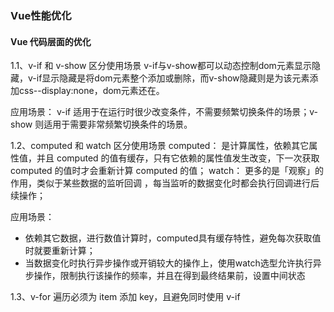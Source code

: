 ### Vue性能优化

#### Vue 代码层面的优化

1.1、v-if 和 v-show 区分使用场景
v-if与v-show都可以动态控制dom元素显示隐藏，v-if显示隐藏是将dom元素整个添加或删除，而v-show隐藏则是为该元素添加css--display:none，dom元素还在。<br>

应用场景： v-if 适用于在运行时很少改变条件，不需要频繁切换条件的场景；v-show 则适用于需要非常频繁切换条件的场景。<br>

1.2、computed 和 watch  区分使用场景
computed： 是计算属性，依赖其它属性值，并且 computed 的值有缓存，只有它依赖的属性值发生改变，下一次获取 computed 的值时才会重新计算 computed  的值；
watch： 更多的是「观察」的作用，类似于某些数据的监听回调 ，每当监听的数据变化时都会执行回调进行后续操作；

应用场景：
- 依赖其它数据，进行数值计算时，computed具有缓存特性，避免每次获取值时就要重新计算；<br>
- 当数据变化时执行异步操作或开销较大的操作上，使用watch选型允许执行异步操作，限制执行该操作的频率，并且在得到最终结果前，设置中间状态

1.3、v-for 遍历必须为 item 添加 key，且避免同时使用 v-if


